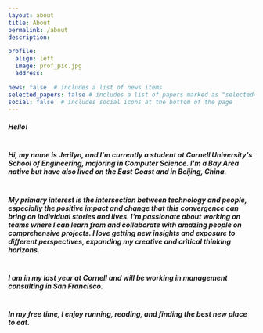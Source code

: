 ```yaml
---
layout: about
title: About
permalink: /about
description:

profile:
  align: left
  image: prof_pic.jpg
  address: 

news: false  # includes a list of news items
selected_papers: false # includes a list of papers marked as "selected={true}"
social: false  # includes social icons at the bottom of the page
---
```

##### **Hello!** <br /><br />


##### Hi, my name is Jerilyn, and I'm currently a student at Cornell University's School of Engineering, majoring in Computer Science. I'm a Bay Area native but have also lived on the East Coast and in Beijing, China.  <br /><br />

##### My primary interest is the intersection between technology and people, especially the positive impact and change that this convergence can bring on individual stories and lives. I'm passionate about working on teams where I can learn from and collaborate with amazing people on comprehensive projects. I love getting new insights and exposure to different perspectives, expanding my creative and critical thinking horizons. <br /><br />

##### I am in my last year at Cornell and will be working in management consulting in San Francisco.   <br /><br />

##### In my free time, I enjoy running, reading, and finding the best new place to eat.